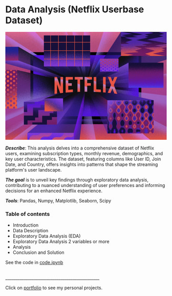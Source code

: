# Data Analysis (Netflix Userbase Dataset)

![Background](data\Image\netflix.jpg)

***Describe***: This analysis delves into a comprehensive dataset of Netflix users, examining subscription types, monthly revenue, demographics, and key user characteristics. The dataset, featuring columns like User ID, Join Date, and Country, offers insights into patterns that shape the streaming platform's user landscape.  

***The goal*** is to unveil key findings through exploratory data analysis, contributing to a nuanced understanding of user preferences and informing decisions for an enhanced Netflix experience.

***Tools***: Pandas, Numpy, Matplotlib, Seaborn, Scipy
### **Table of contents**
- Introduction
- Data Description
- Exploratory Data Analysis (EDA)
- Exploratory Data Analysis 2 variables or more
- Analysis
- Conclusion and Solution  

See the code in [code.ipynb](https://github.com/nguyennhathoa6255/Data-Analysis-Netflix-Userbase/blob/master/code.ipynb)

<br>
______________________________________________

Click on [portfolio](https://nguyennhathoa6255.github.io/) to see my personal projects.